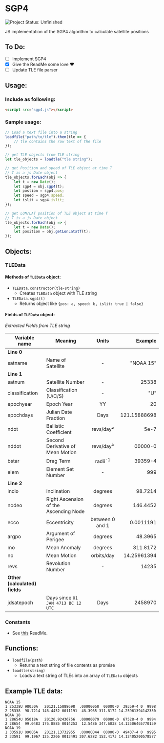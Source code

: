 # SGP4
![Project Status: Unfinished](https://img.shields.io/badge/Project_Status-UNFINISHED-red.svg)

JS implementation of the SGP4 algorithm to calculate satellite positions

## To Do:
- [ ] Implement SGP4
- [x] Give the ReadMe some love :heart:
- [ ] Update TLE file parser

## Usage:
### Include as following:
```html
<script src="sgp4.js"></script>
```
### Sample usage:
```javascript
// Load a text file into a string
loadfile("path/to/tle").then(tle => {
    // tle contains the raw text of the file
});

// get TLE objects from TLE string
let tle_objects = loadtle("tle string");

// get Position and speed of TLE object at time T
// T is a js Date object
tle_objects.forEach(obj => {
    let t = new Date();
    let sgp4 = obj.sgp4(t);
    let postion = sgp4.pos;
    let speed = sgp4.speed;
    let islit = sgp4.islit;
});

// get LON/LAT position of TLE object at time T
// T is a js Date object
tle_objects.forEach(obj => {
    let t = new Date();
    let position = obj.getLonLatatT(t);
});
```

## Objects:
### TLEData
#### Methods of `TLEData` object:
* `TLEData.constructor(tle-string)`
  * Creates `TLEData` object with TLE string
* `TLEData.sgp4(t)`
  * Returns object like `{pos: a, speed: b, islit: true | false}`
#### Fields of `TLEData` object:
*Extracted Fields from TLE string*

Variable name | Meaning | Units | Example
------------- | ------- | :-----: | -------:
**Line 0** |
satname | Name of Satellite | - | "NOAA 15"
**Line 1** |
satnum | Satellite Number | - | 25338
classification | Classification (U/C/S) | - | "U"
epochyear | Epoch Year | YY | 20
epochdays | Julian Date Fraction | Days | 121.15888698
ndot | Ballistic Coefficient | revs/day² | 5e-7
nddot | Second Derivative of Mean Motion | revs/day³ | 00000-0
bstar | Drag Term | radii<sup>-1</sup> | 39359-4
elem | Element Set Number | - | 999
**Line 2** |
inclo | Inclination | degrees | 98.7214
nodeo | Right Ascension of the Ascending Node | degrees | 146.4452
ecco | Eccentricity | between 0 and 1 | 0.0011191
argpo | Argument of Perigee | degrees | 48.3965
mo | Mean Anomaly | degrees | 311.8172
no | Mean Motion | orbits/day | 14.25961394
revs | Revolution Number | - | 14235
**Other (calculated) fields** |
jdsatepoch | Days since `01 JAN 4713 BC 12 UTC` | Days | 2458970
### Constants
* See [this](https://github.com/Miningflo/SGP4/blob/master/CONSTANTS.md) ReadMe.

## Functions:
* `loadfile(path)`
  * Returns a text string of file contents as promise
* `loadtle(string)`
  * Loads a text string of TLEs into an array of `TLEData` objects
## Example TLE data:
```text
NOAA 15
1 25338U 98030A   20121.15888698  .00000050  00000-0  39359-4 0  9998
2 25338  98.7214 146.4452 0011191  48.3965 311.8172 14.25961394142350
NOAA 18
1 28654U 05018A   20120.92436756  .00000079  00000-0  67528-4 0  9994
2 28654  99.0483 176.8885 0014253  12.5486 347.6038 14.12506465770159
NOAA 19
1 33591U 09005A   20121.13732955  .00000044  00000-0  49437-4 0  9995
2 33591  99.1967 125.2266 0013491 207.6282 152.4173 14.12405200578577
```
